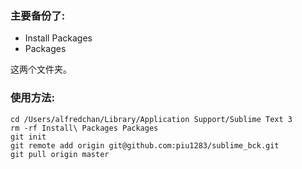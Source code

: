 ### 主要备份了:

- Install Packages
- Packages

这两个文件夹。

### 使用方法:
```shell
cd /Users/alfredchan/Library/Application Support/Sublime Text 3
rm -rf Install\ Packages Packages
git init 
git remote add origin git@github.com:piu1283/sublime_bck.git
git pull origin master
```